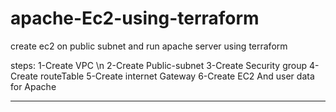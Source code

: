 # apache-Ec2-using-terraform
create ec2 on public subnet and run apache server using terraform

steps:
1-Create VPC \n
2-Create Public-subnet
3-Create Security group
4-Create routeTable
5-Create internet Gateway
6-Create EC2 And user data for Apache


----------------------------------------------
